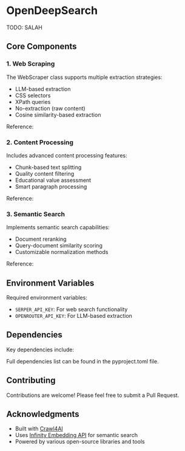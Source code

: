 # OpenDeepSearch

TODO: SALAH
## Core Components

### 1. Web Scraping
The WebScraper class supports multiple extraction strategies:
- LLM-based extraction
- CSS selectors
- XPath queries
- No-extraction (raw content)
- Cosine similarity-based extraction

Reference: 

### 2. Content Processing
Includes advanced content processing features:
- Chunk-based text splitting
- Quality content filtering
- Educational value assessment
- Smart paragraph processing

Reference:

### 3. Semantic Search
Implements semantic search capabilities:
- Document reranking
- Query-document similarity scoring
- Customizable normalization methods

Reference:

## Environment Variables

Required environment variables:
- `SERPER_API_KEY`: For web search functionality
- `OPENROUTER_API_KEY`: For LLM-based extraction

## Dependencies

Key dependencies include:

Full dependencies list can be found in the pyproject.toml file.

## Contributing

Contributions are welcome! Please feel free to submit a Pull Request.

## Acknowledgments

- Built with [Crawl4AI](https://github.com/crawl4ai)
- Uses [Infinity Embedding API](https://infinity.ai) for semantic search
- Powered by various open-source libraries and tools
